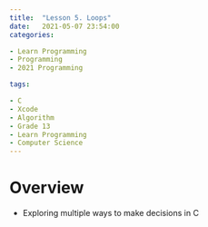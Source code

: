 ```yaml
---
title:  "Lesson 5. Loops"
date:   2021-05-07 23:54:00
categories:

- Learn Programming
- Programming
- 2021 Programming

tags:

- C
- Xcode
- Algorithm
- Grade 13
- Learn Programming
- Computer Science
---
```

# Overview
* Exploring multiple ways to make decisions in C
